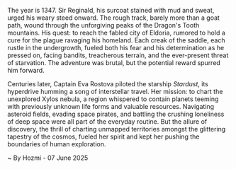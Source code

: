 
The year is 1347.  Sir Reginald, his surcoat stained with mud and sweat, urged his weary steed onward. The rough track, barely more than a goat path, wound through the unforgiving peaks of the Dragon's Tooth mountains.  His quest: to reach the fabled city of Eldoria, rumored to hold a cure for the plague ravaging his homeland.  Each creak of the saddle, each rustle in the undergrowth, fueled both his fear and his determination as he pressed on, facing bandits, treacherous terrain, and the ever-present threat of starvation.  The adventure was brutal, but the potential reward spurred him forward.


Centuries later, Captain Eva Rostova piloted the starship *Stardust*, its hyperdrive humming a song of interstellar travel.  Her mission: to chart the unexplored Xylos nebula, a region whispered to contain planets teeming with previously unknown life forms and valuable resources.  Navigating asteroid fields, evading space pirates, and battling the crushing loneliness of deep space were all part of the everyday routine.   But the allure of discovery, the thrill of charting unmapped territories amongst the glittering tapestry of the cosmos, fueled her spirit and kept her pushing the boundaries of human exploration.

~ By Hozmi - 07 June 2025

